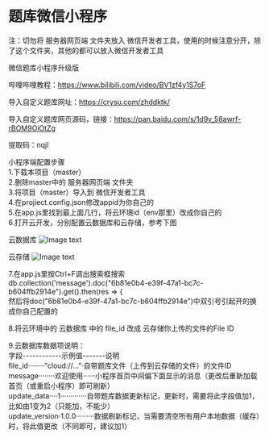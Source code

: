 # 题库微信小程序
注：切勿将 服务器网页端 文件夹放入 微信开发者工具，使用的时候注意分开，除了这个文件夹，其他的都可以放入微信开发者工具

微信题库小程序升级版

哔哩哔哩教程：https://www.bilibili.com/video/BV1zf4y1S7oF

导入自定义题库网址：https://crysu.com/zhddktk/

导入自定义题库网页源码，链接：https://pan.baidu.com/s/1d9v_58awrf-rBOM9OiOtZg 

提取码：nqjl

小程序端配置步骤  
1.下载本项目（master）  
2.删除master中的 服务器网页端 文件夹  
3.将项目（master）导入到 微信开发者工具  
4.在projiect.config.json修改appid为你自己的  
5.在app.js里找到最上面几行，将云环境id（env那里）改成你自己的  
6.打开云开发，分别配置云数据库和云存储，参考下图  
  
云数据库
![Image text](https://raw.githubusercontent.com/547414/tkwxxcx/master/remade/2.png)
  
云存储
![Image text](https://raw.githubusercontent.com/547414/tkwxxcx/master/remade/1.png)
  
7.在app.js里按Ctrl+F调出搜索框搜索  
db.collection('message').doc("6b81e0b4-e39f-47a1-bc7c-b604ffb2914e").get().then(res => {  
然后将doc("6b81e0b4-e39f-47a1-bc7c-b604ffb2914e")中双引号引起开的换成你自己配置的  
  
8.将云环境中的 云数据库 中的 file_id 改成 云存储你上传的文件的File ID  
  
9.云数据库数据项说明：  
字段------------示例值-------说明  
file_id········"cloud://..."·自带题库文件（上传到云存储的文件）的文件ID  
message········欢迎使用······小程序首页中间偏下面显示的消息（更改后重新加载首页（或重启小程序）即可刷新）  
update_data····1·············自带题库数据更新标记，更新时，需要将此字段值加1，比如由1变为2（只能加，不能少）  
update_version·1.0.0·········数据刷新标记，当需要清空所有用户本地数据（缓存）时，将此值更改（不同即可，建议加1）  

